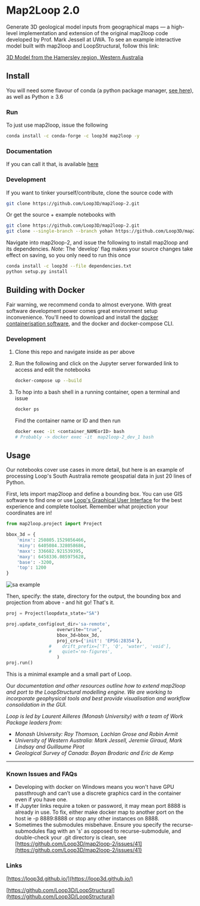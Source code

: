 # Map2Loop 2.0

Generate 3D geological model inputs from geographical maps — a high-level implementation and extension of the original map2loop code developed by Prof. Mark Jessell at UWA. To see an example interactive model built with map2loop and LoopStructural, follow this link:   
   
 <a href="http://geo.loop-gis.org/models/vtkleaflet_2021-03-19-11-40.html">3D Model from the Hamersley region, Western Australia</a>


## Install

You will need some flavour of conda (a python package manager, [see here](https://docs.anaconda.com/anaconda/install/index.html)), as well as Python ≥ 3.6

### Run

To just use map2loop, issue the following

```bash
conda install -c conda-forge -c loop3d map2loop -y
```
### Documentation

If you can call it that, is available  <a href="https://geo.loop-gis.org/m2ldocs">here</a>

### Development

If you want to tinker yourself/contribute, clone the source code with

```bash
git clone https://github.com/Loop3D/map2loop-2.git
```

Or get the source + example notebooks with

```bash
git clone https://github.com/Loop3D/map2loop-2.git
git clone --single-branch --branch yohan https://github.com/Loop3D/map2loop2-notebooks
```

Navigate into map2loop-2, and issue the following to install map2loop and its dependencies. _Note_: The 'develop' flag makes your source changes take effect on saving, so you only need to run this once

```bash
conda install -c loop3d --file dependencies.txt
python setup.py install
```

## Building with Docker

Fair warning, we recommend conda to almost everyone. With great software development power comes great environment setup inconvenience. You'll need to download and install the [docker containerisation software](https://docs.docker.com/get-docker/), and the docker and docker-compose CLI.

### Development 

1. Clone this repo and navigate inside as per above
2. Run the following and click on the Jupyter server forwarded link to access and edit the notebooks

   ```bash
   docker-compose up --build
   ```

3. To hop into a bash shell in a running container, open a terminal and issue

   ```bash
   docker ps
   ```

   Find the container name or ID and then run

   ```bash
   docker exec -it <container_NAMEorID> bash
   # Probably -> docker exec -it  map2loop-2_dev_1 bash
   ```
 
## Usage

Our notebooks cover use cases in more detail, but here is an example of processing Loop's South Australia remote geospatial data in just 20 lines of Python.

First, lets import map2loop and define a bounding box. You can use GIS software to find one or use [Loop's Graphical User Interface](https://loop3d.github.io/downloads.html) for the best experience and complete toolset. Remember what projection your coordinates are in!

```python
from map2loop.project import Project

bbox_3d = {
    'minx': 250805.1529856466,
    'miny': 6405084.328058686,
    'maxx': 336682.921539395,
    'maxy': 6458336.085975628,
    'base': -3200,
    'top': 1200
}
```

![sa example](docs/Untitled.png?raw=true)

Then, specify: the state, directory for the output, the bounding box and projection from above - and hit go! That's it.

```python
proj = Project(loopdata_state="SA")

proj.update_config(out_dir='sa-remote',
                   overwrite="true",
                   bbox_3d=bbox_3d,
                   proj_crs={'init': 'EPSG:28354'},
                #    drift_prefix=['T', 'Q', 'water', 'void'],
                #    quiet='no-figures',
                   )
proj.run()
```

This is a minimal example and a small part of Loop.

Our _documentation and other resources outline how to extend map2loop and port to the LoopStructural modelling engine. We are working to incorporate geophysical tools and best provide visualisation and workflow consolidation in the GUI._

_Loop is led by Laurent Ailleres (Monash University) with a team of Work Package leaders from:_

- _Monash University: Roy Thomson, Lachlan Grose and Robin Armit_
- _University of Western Australia: Mark Jessell, Jeremie Giraud, Mark Lindsay and Guillaume Pirot_
- _Geological Survey of Canada: Boyan Brodaric and Eric de Kemp_

---

### Known Issues and FAQs

- Developing with docker on Windows means you won't have GPU passthrough and can’t use a discrete graphics card in the container even if you have one.
- If Jupyter links require a token or password, it may mean port 8888 is already in use. To fix, either make docker map to another port on the host ie -p 8889:8888 or stop any other instances on 8888.
- Sometimes the submodules misbehave. Ensure you specify the recurse-submodules flag with an 's' as opposed to recurse-submodule, and double-check your .git directory is clean, see [https://github.com/Loop3D/map2loop-2/issues/41](https://github.com/Loop3D/map2loop-2/issues/41)

### Links

[https://loop3d.github.io/](https://loop3d.github.io/)

[https://github.com/Loop3D/LoopStructural](https://github.com/Loop3D/LoopStructural)
